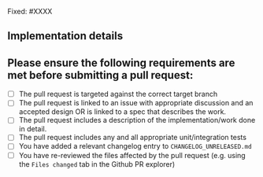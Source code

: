 <!-- < < < < < < < < < < < < < < < < < < < < < < < < < < < < < < < < < ☺
v                               ✰  Thanks for creating a PR! ✰
v    Before smashing the submit button please review the checkboxes.
v    If a checkbox is n/a - please still include it but + a little note why
☺ > > > > > > > > > > > > > > > > > > > > > > > > > > > > > > > > >  -->

<!-- Add a description of the changes that this PR introduces and the files that
are the most critical to review.
-->

Fixed: #XXXX

## Implementation details

## Please ensure the following requirements are met before submitting a pull request:

- [ ] The pull request is targeted against the correct target branch
- [ ] The pull request is linked to an issue with appropriate discussion and an accepted design OR is linked to a spec that describes the work.
- [ ] The pull request includes a description of the implementation/work done in detail.
- [ ] The pull request includes any and all appropriate unit/integration tests
- [ ] You have added a relevant changelog entry to `CHANGELOG_UNRELEASED.md`
- [ ] You have re-reviewed the files affected by the pull request (e.g. using the `Files changed` tab in the Github PR explorer)
